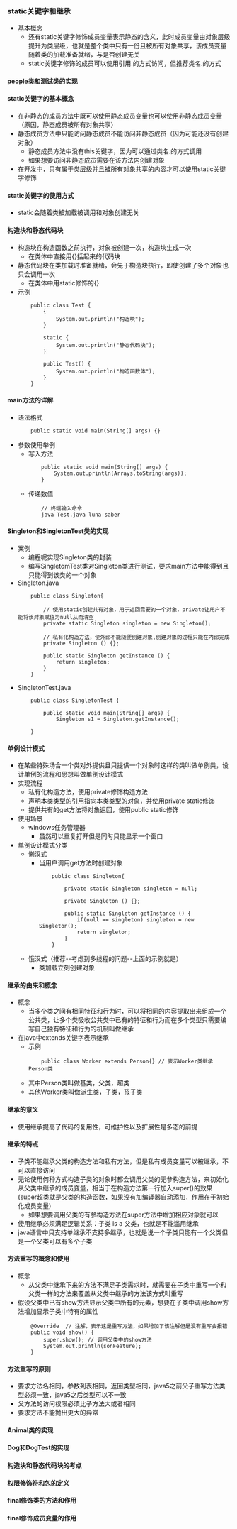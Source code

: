 ### static关键字和继承
+ 基本概念
    + 还有static关键字修饰成员变量表示静态的含义，此时成员变量由对象层级提升为类层级，也就是整个类中只有一份且被所有对象共享，该成员变量随着类的加载准备就绪，与是否创建无关
    + static关键字修饰的成员可以使用引用.的方式访问，但推荐类名.的方式
#### people类和测试类的实现
#### static关键字的基本概念
+ 在非静态的成员方法中既可以使用静态成员变量也可以使用非静态成员变量（原因，静态成员被所有对象共享）
+ 静态成员方法中只能访问静态成员不能访问非静态成员（因为可能还没有创建对象）
    + 静态成员方法中没有this关键字，因为可以通过类名.的方式调用
    + 如果想要访问非静态成员需要在该方法内创建对象
+ 在开发中，只有属于类层级并且被所有对象共享的内容才可以使用static关键字修饰
#### static关键字的使用方式
+ static会随着类被加载被调用和对象创建无关
#### 构造块和静态代码块
+ 构造块在构造函数之前执行，对象被创建一次，构造块生成一次
    + 在类体中直接用{}括起来的代码块
+ 静态代码块在类加载时准备就绪，会先于构造块执行，即使创建了多个对象也只会调用一次
    + 在类体中用static修饰的{}
+ 示例
    ```
        public class Test {
            {
                System.out.println("构造块");
            }

            static {
                System.out.println("静态代码块");
            }

            public Test() {
                System.out.println("构造函数体");
            }
        }
    ```
#### main方法的详解
+ 语法格式
    ```
        public static void main(String[] args) {}
    ```
+ 参数使用举例
    + 写入方法
        ```
            public static void main(String[] args) {
                System.out.println(Arrays.toString(args));
            }
        ```
    + 传递数值
        ```
            // 终端输入命令
            java Test.java luna saber
        ```
#### Singleton和SingletonTest类的实现
+ 案例
    + 编程呢实现Singleton类的封装
    + 编写SingletomTest类对Singleton类进行测试，要求main方法中能得到且只能得到该类的一个对象
+ Singleton.java
    ```
        public class Singleton{

            // 使用static创建共有对象，用于返回需要的一个对象，private让用户不能将该对象赋值为null从而清空
            private static Singleton singleton = new Singleton();

            // 私有化构造方法，使外部不能随便创建对象,创建对象的过程只能在内部完成
            private Singleton () {};

            public static Singleton getInstance () {
                return singleton;
            }
        }
    ```
+ SingletonTest.java
    ```
        public class SingletonTest {

            public static void main(String[] args) {
                Singleton s1 = Singleton.getInstance();

        }
    ```
#### 单例设计模式
+ 在某些特殊场合一个类对外提供且只提供一个对象时这样的类叫做单例类，设计单例的流程和思想叫做单例设计模式
+ 实现流程
    + 私有化构造方法，使用private修饰构造方法
    + 声明本类类型的引用指向本类类型的对象，并使用private static修饰
    + 提供共有的get方法将对象返回，使用public static修饰
+ 使用场景
    + windows任务管理器
        + 虽然可以重复打开但是同时只能显示一个窗口
+ 单例设计模式分类
    + 懒汉式
        + 当用户调用get方法时创建对象
            ```
                public class Singleton{

                    private static Singleton singleton = null;

                    private Singleton () {};

                    public static Singleton getInstance () {
                        if(null == singleton) singleton = new Singleton();
                        return singleton;
                    }
                }
            ```
    + 饿汉式（推荐--考虑到多线程的问题--上面的示例就是）
        + 类加载立刻创建对象
#### 继承的由来和概念
+ 概念
    + 当多个类之间有相同特征和行为时，可以将相同的内容提取出来组成一个公共类，让多个类吸收公共类中已有的特征和行为而在多个类型只需要编写自己独有特征和行为的机制叫做继承
+ 在java中extends关键字表示继承
    + 示例
        ``` 
            public class Worker extends Person{} // 表示Worker类继承Person类
        ```
    + 其中Person类叫做基类，父类，超类
    + 其他Worker类叫做派生类，子类，孩子类

#### 继承的意义
+ 使用继承提高了代码的复用性，可维护性以及扩展性是多态的前提
#### 继承的特点
+ 子类不能继承父类的构造方法和私有方法，但是私有成员变量可以被继承，不可以直接访问
+ 无论使用何种方式构造子类的对象时都会调用父类的无参构造方法，来初始化从父类中继承的成员变量，相当于在构造方法第一行加入super()的效果(super超类就是父类的构造函数，如果没有加编译器自动添加，作用在于初始化成员变量)
    + 如果想要调用父类的有参构造方法在super方法中增加相应对象就可以
+ 使用继承必须满足逻辑关系：子类 is a 父类，也就是不能滥用继承
+ java语言中只支持单继承不支持多继承，也就是说一个子类只能有一个父类但是一个父类可以有多个子类

#### 方法重写的概念和使用
+ 概念
    + 从父类中继承下来的方法不满足子类需求时，就需要在子类中重写一个和父类一样的方法来覆盖从父类中继承的方法该方式叫重写
+ 假设父类中已有show方法显示父类中所有的元素，想要在子类中调用show方法增加显示子类中特有的属性
    ```
        @Override  // 注解，表示这是重写方法，如果增加了该注解但是没有重写会报错
        public void show() {
            super.show(); // 调用父类中的show方法
            System.out.println(sonFeature);
        }
    ```
#### 方法重写的原则
+ 要求方法名相同，参数列表相同，返回类型相同，java5之前父子重写方法类型必须一致，java5之后类型可以不一致
+ 父方法的访问权限必须比子方法大或者相同
+ 要求方法不能抛出更大的异常
#### Animal类的实现

#### Dog和DogTest的实现

#### 构造块和静态代码块的考点

#### 权限修饰符和包的定义

#### final修饰类的方法和作用

#### final修饰成员变量的作用